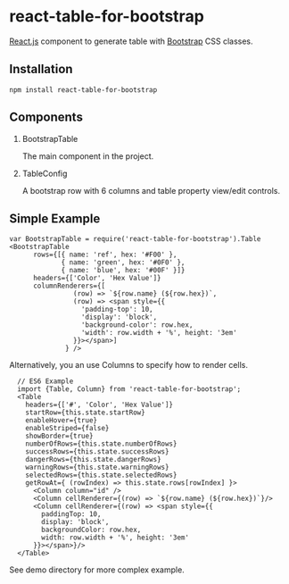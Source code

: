 # react-table-for-bootstrap

[React.js](http://facebook.github.io/react/) component to generate table with [Bootstrap](http://getbootstrap.com) CSS classes.

## Installation

    npm install react-table-for-bootstrap

## Components

1. BootstrapTable

    The main component in the project.

2. TableConfig

    A bootstrap row with 6 columns and table property view/edit controls.

## Simple Example

    var BootstrapTable = require('react-table-for-bootstrap').Table
    <BootstrapTable
          rows={[{ name: 'ref', hex: '#F00' },
                 { name: 'green', hex: '#0F0' },
                 { name: 'blue', hex: '#00F' }]}
          headers={['Color', 'Hex Value']}
          columnRenderers={[
                    (row) => `${row.name} (${row.hex})`,
                    (row) => <span style={{
                      'padding-top': 10,
                      'display': 'block',
                      'background-color': row.hex,
                      'width': row.width + '%', height: '3em'
                    }}></span>]
                  } />

Alternatively, you an use Columns to specify how to render cells.

      // ES6 Example
      import {Table, Column} from 'react-table-for-bootstrap';
      <Table
        headers={['#', 'Color', 'Hex Value']}
        startRow={this.state.startRow}
        enableHover={true}
        enableStriped={false}
        showBorder={true}
        numberOfRows={this.state.numberOfRows}
        successRows={this.state.successRows}
        dangerRows={this.state.dangerRows}
        warningRows={this.state.warningRows}
        selectedRows={this.state.selectedRows}
        getRowAt={ (rowIndex) => this.state.rows[rowIndex] }>
          <Column column="id" />
          <Column cellRenderer={(row) => `${row.name} (${row.hex})`}/>
          <Column cellRenderer={(row) => <span style={{
            paddingTop: 10,
            display: 'block',
            backgroundColor: row.hex,
            width: row.width + '%', height: '3em'
          }}></span>}/>
      </Table>


See demo directory for more complex example.

